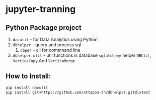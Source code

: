 # jupyter-tranning


## Python Package project

1. `dacutil` - for Data Analytics using Python 
2. `dbhelper` - query and process sql
   1. `dbper` - cli for commnand line
3. `dbhelper.util` -  util functions is database `sqlalchemy` helper `DBUtil`, `VerticaCopy` And `VerticaMerge`

## How to Install:

```bash
pip install dacutil
pip install git+https://github.com/attapon-th/dbhelper.git@latest
```